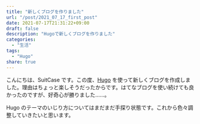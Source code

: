```yaml
---
title: "新しくブログを作りました"
url: "/post/2021_07_17_first_post"
date: 2021-07-17T21:31:22+09:00
draft: false
description: "Hugoで新しくブログを作りました"
categories:
  - "生活"
tags:
  - "Hugo"
share: true
---
```


こんにちは、SuitCase です。この度、[Hugo](https://gohugo.io/) を使って新しくブログを作成しました。理由はちょっと楽しそうだったからです。はてなブログを使い続けても良かったのですが、好奇心が勝りました……。

Hugo のテーマのいじり方についてはまだまだ手探り状態です。これから色々調整していきたいと思います。
